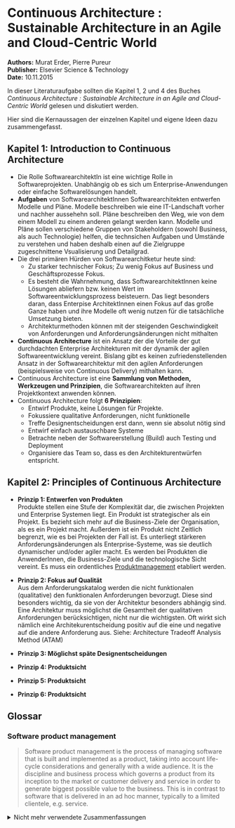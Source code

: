 # Continuous Architecture : Sustainable Architecture in an Agile and Cloud-Centric World

**Authors:** Murat Erder, Pierre Pureur<br>
**Publisher:** Elsevier Science & Technology<br>
**Date:** 10.11.2015

In dieser Literaturaufgabe sollten die Kapitel 1, 2 und 4 des Buches *Continuous Architecture : Sustainable Architecture in an Agile and Cloud-Centric World* gelesen und diskutiert werden.

Hier sind die Kernaussagen der einzelnen Kapitel und eigene Ideen dazu zusammengefasst. 

## Kapitel 1: Introduction to Continuous Architecture

- Die Rolle SoftwarearchitektIn ist eine wichtige Rolle in Softwareprojekten. Unabhängig ob es sich um Enterprise-Anwendungen oder einfache Softwarelösungen handelt.
- **Aufgaben** von SoftwarearchitektInnen Softwarearchitekten entwerfen Modelle und Pläne. Modelle beschreiben wie eine IT-Landschaft vorher und nachher aussehehn soll. Pläne beschreiben den Weg, wie von dem einem Modell zu einem anderen gelangt werden kann. Modelle und Pläne sollen verschiedene Gruppen von Stakeholdern (sowohl Business, als auch Technologie) helfen, die technsichen Aufgaben und Umstände zu verstehen und haben deshalb einen auf die Zielgruppe zugeschnittene Vsualisierung und Detailgrad.
- Die drei primären Hürden von Softwarearchitketur heute sind:
  - Zu starker technischer Fokus; Zu wenig Fokus auf Business und Geschäftsprozesse Fokus.
  - Es besteht die Wahrnehmung, dass SoftwarearchitektInnen keine Lösungen abliefern bzw. keinen Wert im Softwareentwicklungsprozess beisteuern. Das liegt besonders daran, dass Enterpise ArchitektInnen einen Fokus auf das große Ganze haben und ihre Modelle oft wenig nutzen für die tatsächliche Umsetzung bieten.
  - Architekturmethoden können mit der steigenden Geschwindigkeit von Anforderungen und Anforderungsänderungen nicht mithalten
- **Continuous Architecture** ist ein Ansatz der die Vorteile der gut durchdachten Enterprise Architekturen mit der dynamik der agilen Softwareentwicklung vereint. Bislang gibt es keinen zufriedenstellenden Ansatz in der Softwarearchitektur mit den agilen Anforderungen (beispielsweise von Continuous Delivery) mithalten kann.
- Continuous Architecture ist eine **Sammlung von Methoden, Werkzeugen und Prinzipien**, die Softwarearchitekten auf ihren Projektkontext anwenden können.
- Continuous Architecture folgt **6 Prinzipien**:
  - Entwirf Produkte, keine Lösungen für Projekte.
  - Fokussiere qualitative Anforderungen, nicht funktionelle
  - Treffe Designentscheidungen erst dann, wenn sie absolut nötig sind
  - Entwirf einfach austauschbare Systeme
  - Betrachte neben der Softwareerstellung (Build) auch Testing und Deployment
  - Organisiere das Team so, dass es den Architekturentwürfen entspricht.

## Kapitel 2: Principles of Continuous Architecture

- **Prinzip 1: Entwerfen von Produkten**<br>
Produkte stellen eine Stufe der Komplexität dar, die zwischen Projekten und Enterprise Systemen liegt. Ein Produkt ist strategischer als ein Projekt. Es bezieht sich mehr auf die Business-Ziele der Organisation, als es ein Projekt macht. Außerdem ist ein Produkt nicht Zeitlich begrenzt, wie es bei Projekten der Fall ist. Es unterliegt stärkeren Anforderungsänderungen als Enterprise-Systeme, was sie deutlich dynamischer und/oder agiler macht. Es werden bei Produkten die AnwenderInnen, die Business-Ziele und die technologische Sicht vereint. Es muss ein ordentliches [Produktmanagement](#software-product-management) etabliert werden.
- **Prinzip 2: Fokus auf Qualität**<br>
Aus dem Anforderungskatalog werden die nicht funktionalen (qualitative) den funktionalen Anforderungen bevorzugt. Diese sind besonders wichtig, da sie von der Architektur besonders abhängig sind. Eine Architektur muss möglichst die Gesamtheit der qualitativen Anforderungen berücksichtigen, nicht nur die wichtigsten. Oft wirkt sich nämlich eine Architekurentscheidung positiv auf die eine und negative auf die andere Anforderung aus. Siehe: Architecture Tradeoff Analysis Method (ATAM)
- **Prinzip 3: Möglichst späte Designentscheidungen**<br>

- **Prinzip 4: Produktsicht**<br>

- **Prinzip 5: Produktsicht**<br>

- **Prinzip 6: Produktsicht**<br>



## Glossar
### Software product management
> Software product management is the process of managing
software that is built and implemented as a product, taking into
account life-cycle considerations and generally with a wide
audience. It is the discipline and business process which governs
a product from its inception to the market or customer delivery
and service in order to generate biggest possible value to the
business. This is in contrast to software that is delivered in an ad
hoc manner, typically to a limited clientele, e.g. service.


<details>
  <summary>Nicht mehr verwendete Zusammenfassungen</summary>

Die Rolle der SoftwarearchitektInnen ist, wie viele andere Rollen in der Softwareentwicklung, nicht genau definiert. Oft werden SoftwarearchitektInnen als eine überflüssige Rolle angesehen. Die etwas zynische Frage: "Was machen/können SoftwarearchitektInnen, was EntwicklerInnen nicht könnten?" wird indirekt gestellt.

Die Autoren nennen ein imaginäres Pendel, das weg von den gut durchdachten Enterprise Architekturen hin zu schneller entworfenen, dynamischeren Architektureentwürfen schwingt. Die Autoren gehen nicht davon aus, dass das Pendel zurück zu Enterprise Architekturen schwingt. Sie vertreten die Ansicht, dass Architekturplanung nicht verloren geht. Sie sagen, dass sich der Architekturentwurfprozess *nur* an die neuen Anforderungen anpassen muss.

Praktisch:
Die Frage, was Softwarearchitekturen ist lässt sich einfacher durch die Frage: "Warum werden Softwarearchitekturen geplant?" beantwortet.

- Definieren von richtungsweisende Prinzipien und Standards
- Entwicklen von Architekturmodellen
- Aufbauen und beschreiben von Services und Schnittstellen zwischen diesen.
- Entwerfen von Roadmaps/Plänen zur erfolgreichen Implementation von IT Blueprints.

Es wird auch die historische Perspektive von Softwarearchitekturen betrachtet. Dafür beschreibt folgendes Bild aus dem Buch bereits gut die genannten Aspekte. Es werden eingesetzte Technologien und eingesetzte Architekturprinzipien auf einem Zeitstrahl dargestellt. Außerdem ist wichtig zu erwähnen, dass nahezu alle genannten Technologien und Architekturen heute noch verwndet werden. Die Autoren bezeichnen sie nicht als veraltet. Es gibt heutzutage nur weniger Anforderungen, die diese erfordern. 

![Technologie- und Architektur-Zeitleiste](images/technology-and-architecture-timeline.png)

Zwischen agilen EntwicklerInnen, die frühstmögliche Umsetzung der Anfordeungen bevorzugen wollen und Enterprise ArchitektInnen, die einen möglichst 
</details>
